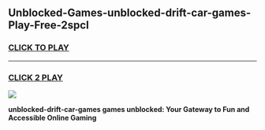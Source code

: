 
## Unblocked-Games-unblocked-drift-car-games-Play-Free-2spcl
<h3>
<a href="https://premium76.site?title=unblocked-drift-car-games&ref=23A">CLICK TO PLAY</a></h3>
<hr>

<h3>
<a href="https://premium76.site?title=unblocked-drift-car-games&ref=23A">CLICK 2 PLAY</a>
  
</h3>

<a href="https://premium76.site?title=unblocked-drift-car-games&ref=23A"><img src="https://clearcache.store/games.png"></a>


**unblocked-drift-car-games games unblocked: Your Gateway to Fun and Accessible Online Gaming**
